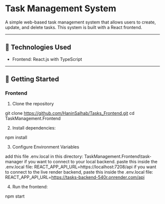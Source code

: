 # Task Management System

A simple web-based task management system that allows users to create, update, and delete tasks. This system is built with a React frontend.

---

## 🔧 Technologies Used

- Frontend: React.js with TypeScript

---

## 🚀 Getting Started

### Frontend

1. Clone the repository

git clone https://github.com/HaninSalhab/Tasks_Frontend.git
cd TaskManagement.Frontend

2. Install dependencies:

npm install

3. Configure Environment Variables

add this file .env.local in this directory: TaskManagement.Frontend\task-manager
if you want to connect to your local backend. paste this inside the .env.local file: REACT_APP_API_URL=https://localhost:7208/api
if you want to connect to the live render backend, paste this inside the .env.local file: REACT_APP_API_URL=https://tasks-backend-540r.onrender.com/api

4. Run the frontend:

npm start

